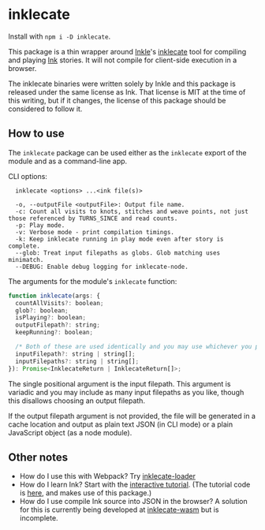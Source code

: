 # inklecate

Install with `npm i -D inklecate`.

This package is a thin wrapper around [Inkle](https://inkle.com)'s [inklecate](https://github.com/inkle/ink/blob/master/inklecate/) tool for compiling and playing [Ink](https://github.com/inkle/ink) stories. It will not compile for client-side execution in a browser.

The inklecate binaries were written solely by Inkle and this package is released under the same license as Ink. That license is MIT at the time of this writing, but if it changes, the license of this package should be considered to follow it.

## How to use

The `inklecate` package can be used either as the `inklecate` export of the module and as a command-line app.

CLI options:

```
  inklecate <options> ...<ink file(s)>

  -o, --outputFile <outputFile>: Output file name.
  -c: Count all visits to knots, stitches and weave points, not just those referenced by TURNS_SINCE and read counts.
  -p: Play mode.
  -v: Verbose mode - print compilation timings.
  -k: Keep inklecate running in play mode even after story is complete.
  --glob: Treat input filepaths as globs. Glob matching uses minimatch.
  --DEBUG: Enable debug logging for inklecate-node.
```

The arguments for the module's `inklecate` function:

```javascript
function inklecate(args: {
  countAllVisits?: boolean;
  glob?: boolean;
  isPlaying?: boolean;
  outputFilepath?: string;
  keepRunning?: boolean;

  /* Both of these are used identically and you may use whichever you please. */
  inputFilepath?: string | string[];
  inputFilepaths?: string | string[];
}): Promise<InklecateReturn | InklecateReturn[]>;
```

The single positional argument is the input filepath. This argument is variadic and you may include as many input filepaths as you like, though this disallows choosing an output filepath.

If the output filepath argument is not provided, the file will be generated in a cache location and output as plain text JSON (in CLI mode) or a plain JavaScript object (as a node module).

## Other notes

* How do I use this with Webpack?
  Try [inklecate-loader](/furkleindustries/inklecate-loader/)
* How do I learn Ink?
  Start with the [interactive tutorial](https://furkleindustries/fictions/ink/ink_resources/ink-interactive-tutorial/). (The tutorial code is [here](https://github.com/furkleindustries/ink-interactive-tutorial), and makes use of this package.)
* How do I use compile Ink source into JSON in the browser?
  A solution for this is currently being developed at [inklecate-wasm](https://github.com/furkleindustries/inklecate-wasm) but is incomplete.
